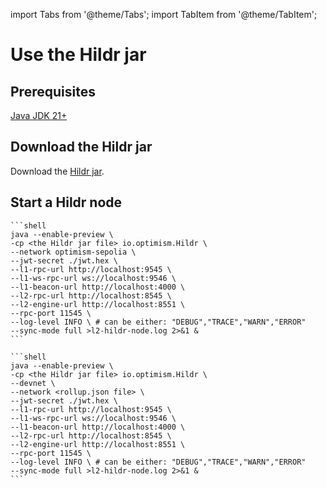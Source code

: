 import Tabs from '@theme/Tabs'; import TabItem from '@theme/TabItem';

# Use the Hildr jar

## Prerequisites

[Java JDK 21+](https://www.oracle.com/java/technologies/downloads/)

## Download the Hildr jar

Download the [Hildr jar](https://github.com/optimism-java/hildr/releases).

## Start a Hildr node

<Tabs>
  <TabItem value="op sepolia" label="op sepolia" default>

    ```shell
    java --enable-preview \
    -cp <the Hildr jar file> io.optimism.Hildr \
    --network optimism-sepolia \
    --jwt-secret ./jwt.hex \
    --l1-rpc-url http://localhost:9545 \
    --l1-ws-rpc-url ws://localhost:9546 \
    --l1-beacon-url http://localhost:4000 \
    --l2-rpc-url http://localhost:8545 \
    --l2-engine-url http://localhost:8551 \
    --rpc-port 11545 \
    --log-level INFO \ # can be either: "DEBUG","TRACE","WARN","ERROR"
    --sync-mode full >l2-hildr-node.log 2>&1 &
    ```

</TabItem>

<TabItem value="devnet or other" label="devnet or other">

    ```shell
    java --enable-preview \
    -cp <the Hildr jar file> io.optimism.Hildr \
    --devnet \
    --network <rollup.json file> \
    --jwt-secret ./jwt.hex \
    --l1-rpc-url http://localhost:9545 \
    --l1-ws-rpc-url ws://localhost:9546 \
    --l1-beacon-url http://localhost:4000 \
    --l2-rpc-url http://localhost:8545 \
    --l2-engine-url http://localhost:8551 \
    --rpc-port 11545 \
    --log-level INFO \ # can be either: "DEBUG","TRACE","WARN","ERROR"
    --sync-mode full >l2-hildr-node.log 2>&1 &
    ```

</TabItem>
</Tabs>
